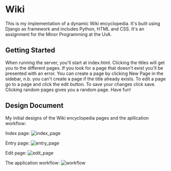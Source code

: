 # Wiki

This is my implementation of a dynamic Wiki encyclopedia. It's built using Django as framework and includes Python, HTML and CSS. It's an assignment for the Minor Programming at the UvA.

## Getting Started

When running the server, you'll start at index.html. Clicking the titles will get you to the different pages. If you look for a page that doesn't exist you'll be presented with an error. You can create a page by clicking New Page in the sidebar, n.b. you can't create a page if the title already exists. To edit a page go to a page and click the edit button. To save your changes click save. Clicking random pages gives you a random page.
Have fun!

## Design Document

My initial designs of the Wiki encyclopedia pages and the apllication workflow:

Index page:
![index_page](/designs/edit_page.png)

Entry page:
![entry_page](/designs/entry_page.png)

Edit page:
![edit_page](/designs/edit_page.png)

The application workflow:
![workflow](/designs/workflow.png)

